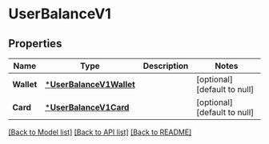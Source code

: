 # UserBalanceV1

## Properties
Name | Type | Description | Notes
------------ | ------------- | ------------- | -------------
**Wallet** | [***UserBalanceV1Wallet**](User_balance.v1_wallet.md) |  | [optional] [default to null]
**Card** | [***UserBalanceV1Card**](User_balance.v1_card.md) |  | [optional] [default to null]

[[Back to Model list]](../README.md#documentation-for-models) [[Back to API list]](../README.md#documentation-for-api-endpoints) [[Back to README]](../README.md)

